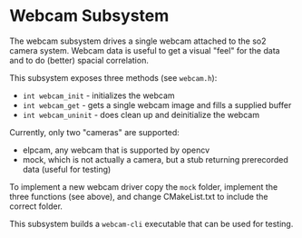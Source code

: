 Webcam Subsystem
================

The webcam subsystem drives a single webcam attached to the so2 camera
system. Webcam data is useful to get a visual "feel" for the data and
to do (better) spacial correlation.

This subsystem exposes three methods (see `webcam.h`):

* ``int webcam_init`` - initializes the webcam
* ``int webcam_get`` - gets a single webcam image and fills a supplied buffer
* ``int webcam_uninit`` - does clean up and deinitialize the webcam

Currently, only two "cameras" are supported:

* elpcam, any webcam that is supported by opencv
* mock, which is not actually a camera, but a stub returning
  prerecorded data (useful for testing)

To implement a new webcam driver copy the `mock` folder, implement the
three functions (see above), and change CMakeList.txt to include the
correct folder.

This subsystem builds a `webcam-cli` executable that can be used for
testing.
